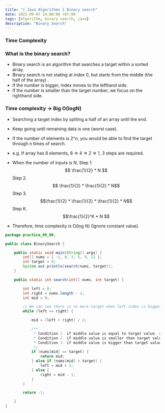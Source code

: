 ```yaml
---
title: "{ Java Algorithms } Binary search"
date: 2022-09-07 14:00:00 +07:00
tags: [Algorithm, binary search, java]
description: "Binary Search"
---
```


### Time Complexity


### What is the binary search?

- Binary search is an algorithm that searches a target within a sorted array. 
- Binary search is not stating at index 0, but starts from the middle (the half of the array) .
- If the number is bigger, index moves to the lefthand side.
- If the number is smaller than the target number, we focus on the righthand side.

### Time complexity &rarr; Big O(logN)

- Searching a target index by spliting a half of an array until the end.
- Keep going until remaining data is one (worst case).
- If the number of elements is 2^n,  you would be able to find the target through n times of search.
- e.g. If array has 8 elements, 8 => 4 => 2 => 1, 3 steps are required.
- When the number of inputs is N,
  Step 1. $$ \frac{1}{2} * N $$
  Step 2. 
  $$ \frac{1}{2} * \frac{1}{2} * N$$
  Step 3. $$\frac{1}{2} * \frac{1}{2} * \frac{1}{2} * N$$
  Step K. $$\frac{1}{2}^K * N $$

- Therefore, time complexity is O(log N) (Ignore constant value).


```java
package practice_09_08;

public class BinarySearch {

	public static void main(String[] args) {
		int[] nums = { -1, 0, 3, 5, 9, 12 };
		int target = 9;
		System.out.println(search(nums, target));
	}

	public static int search(int[] nums, int target) {

		int left = 0;
		int right = nums.length - 1;
		int mid = 0;

		// We can see there is no more target when left index is bigger than right index.
		while (left <= right) {

			mid = (left + right) / 2;

			/**
			 * Condition 1. if middle value is equal to target value, return the index
			 * Condition 2. if middle value is smaller than target value, focus on the left side
			 * Condition 3. if middle value is bigger than target value, focus on the right side
			 */
			if (nums[mid] == target) {
				return mid;
			} else if (nums[mid] < target) {
				left = mid + 1;
			} else {
				right = mid - 1;
			}
		}

		return -1;

	}
}

```